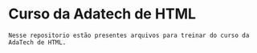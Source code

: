 # Curso da Adatech de HTML

    Nesse repositorio estão presentes arquivos para treinar do curso da AdaTech de HTML.